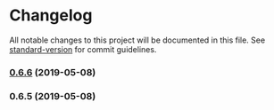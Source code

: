 # Changelog

All notable changes to this project will be documented in this file. See [standard-version](https://github.com/conventional-changelog/standard-version) for commit guidelines.

### [0.6.6](https://github.com/ivanntis/pulse/compare/v0.6.5...v0.6.6) (2019-05-08)



### 0.6.5 (2019-05-08)
